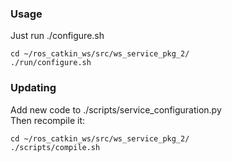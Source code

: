 ### Usage  

Just run ./configure.sh
  
```
cd ~/ros_catkin_ws/src/ws_service_pkg_2/
./run/configure.sh
```

### Updating  

Add new code to ./scripts/service_configuration.py  
Then recompile it:  
```
cd ~/ros_catkin_ws/src/ws_service_pkg_2/
./scripts/compile.sh
```